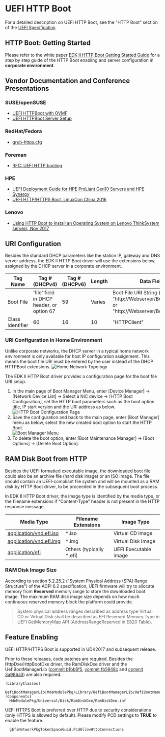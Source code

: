 # UEFI HTTP Boot

For a detailed description on UEFI HTTP Boot, see the "HTTP Boot" section of the [UEFI Specification](http://www.uefi.org/specifications).

## HTTP Boot: Getting Started

Please refer to the white paper [EDK II HTTP Boot Getting Started Guide](https://edk2-docs.gitbook.io/getting-started-guide-of-edk-ii-http-boot) for a step by step guide of the HTTP Boot enabling and server configuration in **corporate environment**.

## Vendor Documentation and Conference Presentations

### SUSE/openSUSE

* [UEFI HTTPBoot with OVMF](https://en.opensuse.org/UEFI_HTTPBoot_with_OVMF)
* [UEFI HTTPBoot Server Setup](https://en.opensuse.org/UEFI_HTTPBoot_Server_Setup)

### RedHat/Fedora

* [grub-https.cfg](https://gist.github.com/vathpela/e721e0ed7d6ade6a9444e7a94b66a4da)

### Foreman

* [RFC: UEFI HTTP booting](https://community.theforeman.org/t/rfc-uefi-http-booting/8723)

### HPE

* [UEFI Deployment Guide for HPE ProLiant Gen10 Servers and HPE Synergy](https://support.hpe.com/hpsc/doc/public/display?docId=emr_na-a00016376en_us)
* [UEFI HTTP/HTTPS Boot, LinuxCon China 2016](https://www.slideshare.net/LCChina/uefi-httphttps-boot)

### Lenovo

* [Using HTTP Boot to Install an Operating System on Lenovo ThinkSystem servers, Nov 2017](https://lenovopress.com/lp0736.pdf)

## URI Configuration

Besides the standard DHCP parameters like the station IP, gateway and DNS server address, the EDK II HTTP Boot driver will use the extensions below, assigned by the DHCP server in a corporate environment.

| Tag Name | Tag # (DHCPv4) | Tag # (DHCPv6)| Length | Data Field |
| --- | --- | --- | --- |--- |
| Boot File | 'file' field in DHCP header, or option 67 | 59 | Varies | Boot File URI String (eg. "http://Webserver/Boot/Boot.efi" or "http://Webserver/Boot/Boot.iso") |
| Class Identifier | 60 | 16 | 10 | "HTTPClient" |

### URI Configuration in Home Environment

Unlike corporate networks, the DHCP server in a typical home network environment is only available for host IP configuration assignment. This means the boot file URI must be entered by the user instead of the DHCP HTTPBoot extensions.
![Home Network Topology](https://github.com/tianocore/tianocore.github.io/wiki/Projects/NetworkPkg/Images/Home.png)

The EDK II HTTP Boot driver provides a configuration page for the boot file URI setup.

1. In the main page of Boot Manager Menu, enter [Device Manager] -> [Network Device List] -> Select a NIC device -> [HTTP Boot Configuration], set the HTTP boot parameters such as the boot option title, IP start version and the URI address as below.  
![HTTP Boot Configuration Page](https://github.com/tianocore/tianocore.github.io/wiki/Projects/NetworkPkg/Images/URI_Address.PNG)
2. Save the configuration and back to the main page, enter [Boot Manager] menu as below, select the new created boot option to start the HTTP Boot.  
![Boot Manager Menu](https://github.com/tianocore/tianocore.github.io/wiki/Projects/NetworkPkg/Images/Boot_Option.PNG)
3. To delete the boot option, enter [Boot Maintenance Manager] -> [Boot Options] -> [Delete Boot Option].

## RAM Disk Boot from HTTP

Besides the UEFI formatted executable image, the downloaded boot file could also be an archive file (hard disk image) or an ISO image. The file should contain an UEFI-compliant file system and will be mounted as a RAM disk by HTTP Boot driver, to be proceeded in the subsequent boot process.

In EDK II HTTP Boot driver, the image type is identified by the media type, or the filename extensions if "Content-Type" header is not present in the HTTP response message.

| Media Type | Filename Extensions | Image Type |
|---| --- | --- |
|[application/vnd.efi.iso](http://www.iana.org/assignments/media-types/application/vnd.efi-iso)|*.iso|Virtual CD Image|
|[application/vnd.efi.img](http://www.iana.org/assignments/media-types/application/vnd.efi-img)|*.img|Virtual Disk Image|
|[application/efi](http://www.iana.org/assignments/media-types/application/efi)|Others (typically *.efi)|UEFI Executable Image|

### RAM Disk Image Size

According to section 5.2.25.2 ("System Physical Address (SPA) Range Structure") of the ACPI 6.2 specification, UEFI firmware will try to allocate memory from **Reserved** memory range to store the downloaded boot image. The maximum RAM disk image size depends on how much continuous reserved memory block the platform could provide.
> System physical address ranges described as address type Virtual CD or Virtual Disk shall be described as EFI Reserved Memory Type in UEFI GetMemoryMap API (AddressRangeReserved in E820 Table).

## Feature Enabling

UEFI HTTP/HTTPS Boot is supported in UDK2017 and subsequent release.

Prior to these releases, code patches are required. Besides the HttpDxe/HttpBootDxe driver, the RamDiskDxe driver and the UefiBootManagerLib ([commit b1bb6f5](https://github.com/tianocore/edk2/commit/b1bb6f5961d82f30046e39e187a80556250f2bd1), [commit fb5848c](https://github.com/tianocore/edk2/commit/fb5848c588688d1e3cd3f175ff888549adddd024) and [commit 3a986a3](https://github.com/tianocore/edk2/commit/3a986a353db249e3ae128d47bff3a13c6e13a037)) are also required.

```
[LibraryClasses]
  UefiBootManagerLib|MdeModulePkg/Library/UefiBootManagerLib/UefiBootManagerLib.inf
[Components]
  MdeModulePkg/Universal/Disk/RamDiskDxe/RamDiskDxe.inf
```

UEFI HTTPS Boot is preferred over HTTP due to security considerations (only HTTPS is allowed by default). Please modify PCD settings to **TRUE** to enable the feature.

```
  gEfiNetworkPkgTokenSpaceGuid.PcdAllowHttpConnections
```

